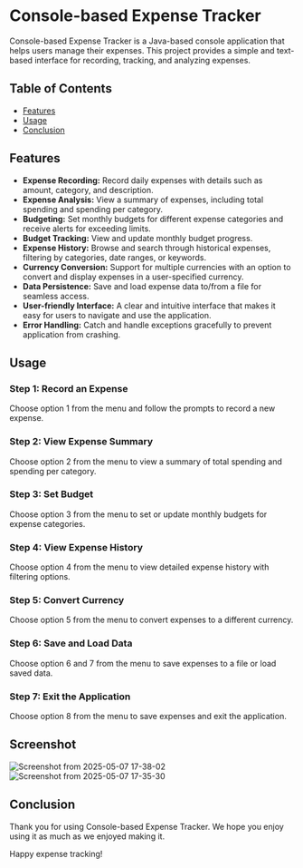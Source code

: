 # Console-based Expense Tracker

Console-based Expense Tracker is a Java-based console application that helps users manage their expenses. This project
provides a simple and text-based interface for recording, tracking, and analyzing expenses.

## Table of Contents

- [Features](#features)
- [Usage](#usage)
- [Conclusion](#conclusion)

## Features

- **Expense Recording:** Record daily expenses with details such as amount, category, and description.
- **Expense Analysis:** View a summary of expenses, including total spending and spending per category.
- **Budgeting:** Set monthly budgets for different expense categories and receive alerts for exceeding limits.
- **Budget Tracking:** View and update monthly budget progress.
- **Expense History:** Browse and search through historical expenses, filtering by categories, date ranges, or keywords.
- **Currency Conversion:** Support for multiple currencies with an option to convert and display expenses in a
  user-specified currency.
- **Data Persistence:** Save and load expense data to/from a file for seamless access.
- **User-friendly Interface:** A clear and intuitive interface that makes it easy for users to navigate and use the
  application.
- **Error Handling:** Catch and handle exceptions gracefully to prevent application from crashing.


## Usage

### Step 1: Record an Expense

Choose option 1 from the menu and follow the prompts to record a new expense.

### Step 2: View Expense Summary

Choose option 2 from the menu to view a summary of total spending and spending per category.

### Step 3: Set Budget

Choose option 3 from the menu to set or update monthly budgets for expense categories.

### Step 4: View Expense History

Choose option 4 from the menu to view detailed expense history with filtering options.

### Step 5: Convert Currency

Choose option 5 from the menu to convert expenses to a different currency.

### Step 6: Save and Load Data

Choose option 6 and 7 from the menu to save expenses to a file or load saved data.

### Step 7: Exit the Application

Choose option 8 from the menu to save expenses and exit the application.

## Screenshot
![Screenshot from 2025-05-07 17-38-02](https://github.com/user-attachments/assets/7d52e51c-3872-4a93-9db4-c936cedd9cd8)
![Screenshot from 2025-05-07 17-35-30](https://github.com/user-attachments/assets/94e8fc45-a073-4098-a949-0dc6474df2fb)


## Conclusion

Thank you for using Console-based Expense Tracker. We hope you enjoy using it as much as we enjoyed making it.

Happy expense tracking!
